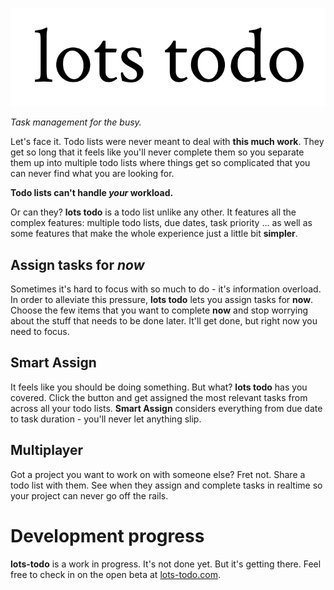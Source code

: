 ![Logo](readme_assets/logo.png)

*Task management for the busy.*

Let's face it. Todo lists were never meant to deal with **this much work**. They get so long that it feels like you'll never complete them so you separate them up into multiple todo lists where things get so complicated that you can never find what you are looking for.

**Todo lists can't handle *your* workload.**

Or can they? **lots todo** is a todo list unlike any other. It features all the complex features: multiple todo lists, due dates, task priority ... as well as some features that make the whole experience just a little bit **simpler**.

## Assign tasks for *now*
Sometimes it's hard to focus with so much to do - it's information overload. In order to alleviate this pressure, **lots todo** lets you assign tasks for **now**. Choose the few items that you want to complete **now** and stop worrying about the stuff that needs to be done later. It'll get done, but right now you need to focus.

## Smart Assign
It feels like you should be doing something. But what? **lots todo** has you covered. Click the button and get assigned the most relevant tasks from across all your todo lists. **Smart Assign** considers everything from due date to task duration - you'll never let anything slip.

## Multiplayer
Got a project you want to work on with someone else? Fret not. Share a todo list with them. See when they assign and complete tasks in realtime so your project can never go off the rails.

# Development progress
**lots-todo** is a work in progress. It's not done yet. But it's getting there. Feel free to check in on the open beta at [lots-todo.com](https://lots-todo.com).
